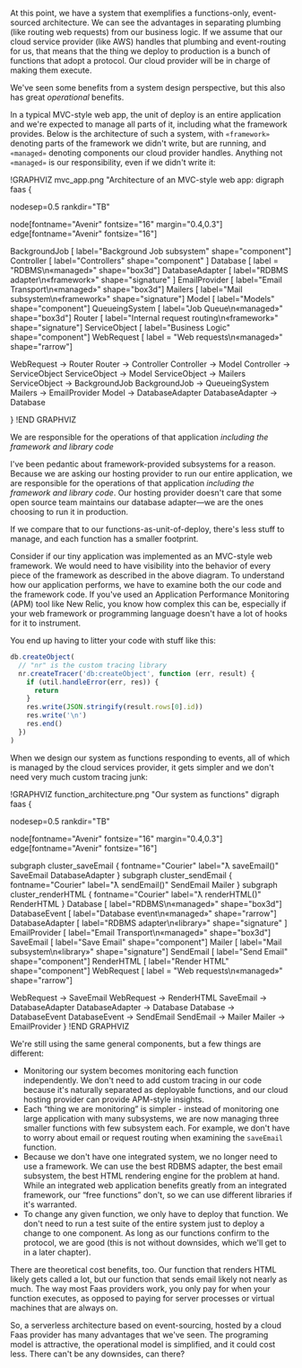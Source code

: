 At this point, we have a system that exemplifies a functions-only, event-sourced architecture.  We can see the advantages in separating plumbing (like routing web requests) from our business logic.  If we assume that our cloud
service provider (like AWS) handles that plumbing and event-routing for us, that means that the thing we deploy to production is a bunch of functions that adopt a protocol.  Our cloud provider will be in charge of making them execute.

We've seen some benefits from a system design perspective, but this also has great _operational_ benefits.

In a typical MVC-style web app, the unit of deploy is an entire application and we're expected to manage all parts of it, including what the framework provides.  Below is the architecture of such a system, with `«framework»` denoting parts of the framework we didn't write, but are running, and `«managed»` denoting components our cloud provider handles.  Anything not `«managed»` is our responsibility, even if we didn't write it:

!GRAPHVIZ mvc_app.png "Architecture of an MVC-style web app:
digraph faas {

  nodesep=0.5
  rankdir="TB"

  node[fontname="Avenir" fontsize="16" margin="0.4,0.3"]
  edge[fontname="Avenir" fontsize="16"]

  BackgroundJob   [ label="Background Job subsystem" shape="component"]
  Controller      [ label="Controllers" shape="component" ]
  Database        [ label = "RDBMS\n«managed»" shape="box3d"]
  DatabaseAdapter [ label="RDBMS adapter\n«framework»" shape="signature" ]
  EmailProvider   [ label="Email Transport\n«managed»" shape="box3d"]
  Mailers         [ label="Mail subsystem\n«framework»" shape="signature"]
  Model           [ label="Models" shape="component"]
  QueueingSystem  [ label="Job Queue\n«managed»" shape="box3d"]
  Router          [ label="Internal request routing\n«framework»" shape="signature"]
  ServiceObject   [ label="Business Logic" shape="component"]
  WebRequest      [ label = "Web requests\n«managed»" shape="rarrow"]

  WebRequest    -> Router
  Router        -> Controller
  Controller    -> Model
  Controller    -> ServiceObject
  ServiceObject -> Model
  ServiceObject -> Mailers
  ServiceObject -> BackgroundJob
  BackgroundJob -> QueueingSystem
  Mailers       -> EmailProvider
  Model         -> DatabaseAdapter
  DatabaseAdapter -> Database

}
!END GRAPHVIZ

<aside class="pullquote">We are responsible for the operations of that application <em>including the framework and library code</em></aside>

I've been pedantic about framework-provided subsystems for a reason.  Because we are asking our hosting provider
to run our entire application, we are responsible for the operations of that application _including the framework
and library code_.  Our hosting provider doesn't care that some open source team maintains our database adapter—we
are the ones choosing to run it in production.

If we compare that to our functions-as-unit-of-deploy, there's less stuff to manage, and each function has a
smaller footprint.

Consider if our tiny application was implemented as an MVC-style web framework.  We would need to have visibility into the
behavior of every piece of the framework as described in the above diagram. To understand how our application performs, we have
to examine both the our code and the framework code.  If you've used an Application Performance Monitoring (APM) tool like New Relic, you know how complex this can be, especially if your web framework or programming language doesn't have a lot of hooks for it
to instrument.

You end up having to litter your code with stuff like this:

```javascript
db.createObject(
  // "nr" is the custom tracing library
  nr.createTracer('db:createObject', function (err, result) {
    if (util.handleError(err, res)) {
      return
    }
    res.write(JSON.stringify(result.rows[0].id))
    res.write('\n')
    res.end()
  })
)
```

When we design our system as functions responding to events, all of which is managed by the cloud services provider, it gets
simpler and we don't need very much custom tracing junk:

!GRAPHVIZ function_architecture.png "Our system as functions"
digraph faas {

  nodesep=0.5
  rankdir="TB"

  node[fontname="Avenir" fontsize="16" margin="0.4,0.3"]
  edge[fontname="Avenir" fontsize="16"]

  subgraph cluster_saveEmail {
    fontname="Courier"
    label="ƛ saveEmail()"
    SaveEmail
    DatabaseAdapter
  }
  subgraph cluster_sendEmail {
    fontname="Courier"
    label="ƛ sendEmail()"
    SendEmail
    Mailer
  }
  subgraph cluster_renderHTML {
    fontname="Courier"
    label="ƛ renderHTML()"
    RenderHTML
  }
  Database        [ label="RDBMS\n«managed»"           shape="box3d"]
  DatabaseEvent   [ label="Database event\n«managed»"  shape="rarrow"]
  DatabaseAdapter [ label="RDBMS adapter\n«library»"   shape="signature" ]
  EmailProvider   [ label="Email Transport\n«managed»" shape="box3d"]
  SaveEmail       [ label="Save Email"                 shape="component"]
  Mailer          [ label="Mail subsystem\n«library»"  shape="signature"]
  SendEmail       [ label="Send Email"                 shape="component"]
  RenderHTML      [ label="Render HTML"                shape="component"]
  WebRequest      [ label = "Web requests\n«managed»"  shape="rarrow"]

  WebRequest      -> SaveEmail
  WebRequest      -> RenderHTML
  SaveEmail       -> DatabaseAdapter
  DatabaseAdapter -> Database
  Database        -> DatabaseEvent
  DatabaseEvent   -> SendEmail
  SendEmail       -> Mailer
  Mailer          -> EmailProvider
}
!END GRAPHVIZ

We're still using the same general components, but a few things are different:

* Monitoring our system becomes monitoring each function independently.  We don't need to add custom tracing in
our code because it's naturally separated as deployable functions, and our cloud hosting provider can provide
APM-style insights.
* Each “thing we are monitoring” is simpler - instead of monitoring one large application with many subsystems, we
are now managing three smaller functions with few subsystem each.  For example, we don't have to worry about email
or request routing when examining the `saveEmail` function.
* Because we don't have one integrated system, we no longer need to use a framework.  We can use the best RDBMS
adapter, the best email subsystem, the best HTML rendering engine for the problem at hand.  While an integrated
web application benefits greatly from an integrated framework, our “free functions” don't, so we can use different
libraries if it's warranted.
* To change any given function, we only have to deploy that function.  We don't need to run a test suite of the
entire system just to deploy a change to one component.  As long as our functions confirm to the protocol, we are
good (this is not without downsides, which we'll get to in a later chapter).

There are theoretical cost benefits, too.  Our function that renders HTML likely gets called a lot, but our function that sends
email likely not nearly as much.  The way most Faas providers work, you only pay for when your function executes, as opposed to
paying for server processes or virtual machines that are always on.

So, a serverless architecture based on event-sourcing, hosted by a cloud Faas provider has many advantages that we've seen.  The
programing model is attractive, the operational model is simplified, and it could cost less.  There can't be any downsides, can
there?

